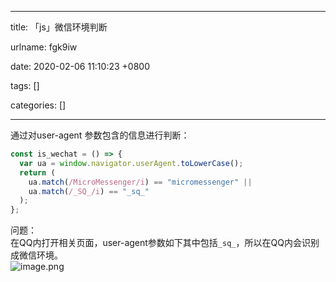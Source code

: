 
---

title: 「js」微信环境判断

urlname: fgk9iw

date: 2020-02-06 11:10:23 +0800

tags: []

categories: []

---
通过对user-agent 参数包含的信息进行判断：

```javascript
const is_wechat = () => {
  var ua = window.navigator.userAgent.toLowerCase();
  return (
    ua.match(/MicroMessenger/i) == "micromessenger" ||
    ua.match(/_SQ_/i) == "_sq_"
  );
};
```

问题：<br />在QQ内打开相关页面，user-agent参数如下其中包括`_sq_`，所以在QQ内会识别成微信环境。<br />![image.png](https://cdn.nlark.com/yuque/0/2020/png/250093/1580959388940-8a1c0ff3-5688-4d0b-af7b-fdcf5e05bc18.png#align=left&display=inline&height=180&name=image.png&originHeight=360&originWidth=828&size=299978&status=done&style=none&width=414)


